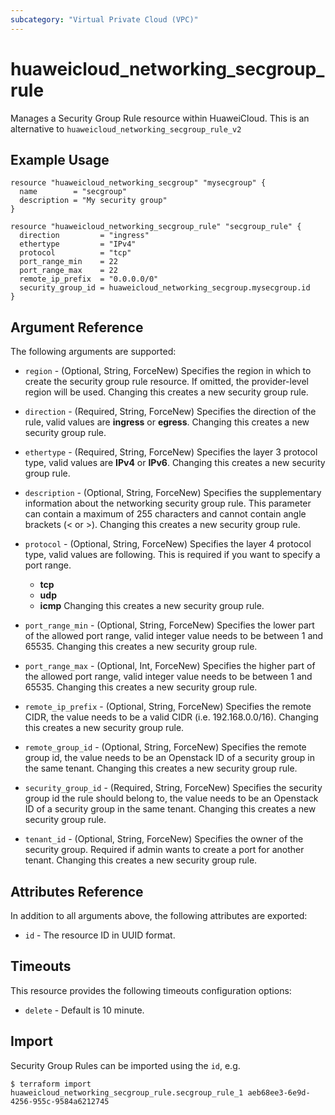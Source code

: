 ```yaml
---
subcategory: "Virtual Private Cloud (VPC)"
---
```


# huaweicloud\_networking\_secgroup\_rule

Manages a Security Group Rule resource within HuaweiCloud.
This is an alternative to `huaweicloud_networking_secgroup_rule_v2`

## Example Usage

```hcl
resource "huaweicloud_networking_secgroup" "mysecgroup" {
  name        = "secgroup"
  description = "My security group"
}

resource "huaweicloud_networking_secgroup_rule" "secgroup_rule" {
  direction         = "ingress"
  ethertype         = "IPv4"
  protocol          = "tcp"
  port_range_min    = 22
  port_range_max    = 22
  remote_ip_prefix  = "0.0.0.0/0"
  security_group_id = huaweicloud_networking_secgroup.mysecgroup.id
}
```

## Argument Reference

The following arguments are supported:

* `region` - (Optional, String, ForceNew) Specifies the region in which to
    create the security group rule resource. If omitted, the provider-level
    region will be used.
    Changing this creates a new security group rule.

* `direction` - (Required, String, ForceNew) Specifies the direction of the
    rule, valid values are __ingress__ or __egress__.
    Changing this creates a new security group rule.

* `ethertype` - (Required, String, ForceNew) Specifies the layer 3 protocol
    type, valid values are __IPv4__ or __IPv6__.
    Changing this creates a new security group rule.

* `description` - (Optional, String, ForceNew) Specifies the supplementary
    information about the networking security group rule. 
    This parameter can contain a maximum of 255 characters and cannot contain
    angle brackets (< or >).
    Changing this creates a new security group rule.

* `protocol` - (Optional, String, ForceNew) Specifies the layer 4 protocol
    type, valid values are following. This is required if you want to specify
    a port range.
    * __tcp__
    * __udp__
    * __icmp__
    Changing this creates a new security group rule.

* `port_range_min` - (Optional, String, ForceNew) Specifies the lower part of
    the allowed port range, valid integer value needs to be between 1 and
    65535.
    Changing this creates a new security group rule.

* `port_range_max` - (Optional, Int, ForceNew) Specifies the higher part of the
    allowed port range, valid integer value needs to be between 1 and 65535.
    Changing this creates a new security group rule.

* `remote_ip_prefix` - (Optional, String, ForceNew) Specifies the remote CIDR,
    the value needs to be a valid CIDR (i.e. 192.168.0.0/16).
    Changing this creates a new security group rule.

* `remote_group_id` - (Optional, String, ForceNew) Specifies the remote group
    id, the value needs to be an Openstack ID of a security group in the same
    tenant.
    Changing this creates a new security group rule.

* `security_group_id` - (Required, String, ForceNew) Specifies the security
    group id the rule should belong to, the value needs to be an Openstack ID
    of a security group in the same tenant.
    Changing this creates a new security group rule.

* `tenant_id` - (Optional, String, ForceNew) Specifies the owner of the
    security group. Required if admin wants to create a port for another
    tenant.
    Changing this creates a new security group rule.

## Attributes Reference

In addition to all arguments above, the following attributes are exported:

* `id` - The resource ID in UUID format.

## Timeouts
This resource provides the following timeouts configuration options:
- `delete` - Default is 10 minute.

## Import

Security Group Rules can be imported using the `id`, e.g.

```
$ terraform import huaweicloud_networking_secgroup_rule.secgroup_rule_1 aeb68ee3-6e9d-4256-955c-9584a6212745
```
